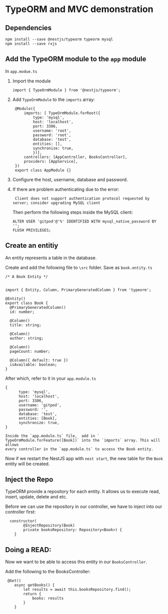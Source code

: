 # TypeORM and MVC demonstration

## Dependencies

```
npm install --save @nestjs/typeorm typeorm mysql
npm install --save rxjs
```

## Add the TypeORM module to the `app` module

In `app.modue.ts`

1. Import the module
   ```
   import { TypeOrmModule } from '@nestjs/typeorm';
   ```

2. Add `TypeOrmModule` to the `imports` array:
   ```
    @Module({
        imports: [ TypeOrmModule.forRoot({
            type: 'mysql',
            host: 'localhost',
            port: 3306,
            username: 'root',
            password: 'root',
            database: 'test',
            entities: [],
            synchronize: true,
            })],
        controllers: [AppController, BooksController],
        providers: [AppService],
    })
    export class AppModule {}
   ```

3. Configure the host, username, database and password.

4. If there are problem authenticating due to the error: 
    ```
     Client does not support authentication protocol requested by server; consider upgrading MySQL client
     ```

     Then perform the following steps inside the MySQL client:

     ```
     ALTER USER 'gitpod'@'%' IDENTIFIED WITH mysql_native_password BY '';
     FLUSH PRIVILEGES;
     ```


## Create an entitiy

An entity represents a table in the database.

Create and add the following file to `\src` folder. Save as `book.entity.ts`

```
/* A Book Entity */


import { Entity, Column, PrimaryGeneratedColumn } from 'typeorm';

@Entity()
export class Book {
  @PrimaryGeneratedColumn()
  id: number;

  @Column()
  title: string;

  @Column()
  author: string;

  @Column()
  pageCount: number;

  @Column({ default: true })
  isAvailable: boolean;
}
```

After which, refer to it in your `app.module.ts`

```
{
      type: 'mysql',
      host: 'localhost',
      port: 3306,
      username: 'gitpod',
      password: '',
      database: 'test',
      entities: [Book],
      synchronize: true,
}

Inside the `app.module.ts` file,  add in ` TypeOrmModule.forFeature([Book])` into the `imports` array. This will allows
every controller in the `app.module.ts` to access the Book entity.

```

Now if we restart the NestJS app with `nest start`, the new table for the `Book` entity will be created.

## Inject the Repo

TypeORM provide a repository for each entity. It allows us to execute read, insert, update, delete and etc.

Before we can use the repository in our controller, we have to inject into our controller first:

```
  constructor(  
        @InjectRepository(Book)
        private booksRepository: Repository<Book>) {
    }
```

## Doing a READ:

Now we want to be able to access this entity in our `BooksController`.

Add the following to the BooksController:

```
 @Get()
    async getBooks() {
        let results = await this.booksRepository.find();
        return {
            books: results
        }
    }
```
